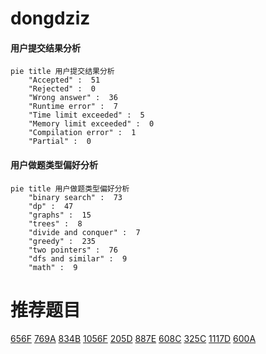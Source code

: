 # dongdziz

<!-- tabs:start -->



#### **用户提交结果分析**

```mermaid
pie title 用户提交结果分析
    "Accepted" :  51
    "Rejected" :  0
    "Wrong answer" :  36
    "Runtime error" :  7
    "Time limit exceeded" :  5
    "Memory limit exceeded" :  0
    "Compilation error" :  1
    "Partial" :  0
```

#### **用户做题类型偏好分析**

```mermaid
pie title 用户做题类型偏好分析
    "binary search" :  73
    "dp" :  47
    "graphs" :  15
    "trees" :  8
    "divide and conquer" :  7
    "greedy" :  235
    "two pointers" :  76
    "dfs and similar" :  9
    "math" :  9
```



<!-- tabs:end -->
# 推荐题目
[656F](https://codeforces.com/contest/656/problem/F)
[769A](https://codeforces.com/contest/769/problem/A)
[834B](https://codeforces.com/contest/834/problem/B)
[1056F](https://codeforces.com/contest/1056/problem/F)
[205D](https://codeforces.com/contest/205/problem/D)
[887E](https://codeforces.com/contest/887/problem/E)
[608C](https://codeforces.com/contest/608/problem/C)
[325C](https://codeforces.com/contest/325/problem/C)
[1117D](https://codeforces.com/contest/1117/problem/D)
[600A](https://codeforces.com/contest/600/problem/A)
